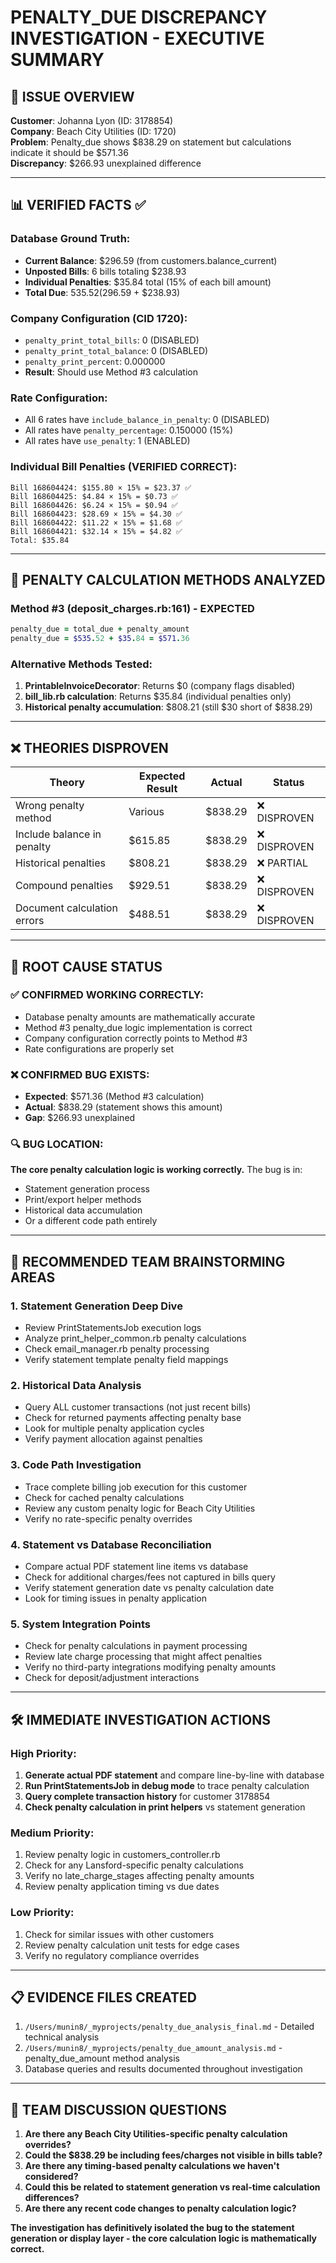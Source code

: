 # PENALTY_DUE DISCREPANCY INVESTIGATION - EXECUTIVE SUMMARY

## 🚨 **ISSUE OVERVIEW**

**Customer**: Johanna Lyon (ID: 3178854)  
**Company**: Beach City Utilities (ID: 1720)  
**Problem**: Penalty_due shows $838.29 on statement but calculations indicate it should be $571.36  
**Discrepancy**: $266.93 unexplained difference

---

## 📊 **VERIFIED FACTS** ✅

### **Database Ground Truth:**
- **Current Balance**: $296.59 (from customers.balance_current)
- **Unposted Bills**: 6 bills totaling $238.93
- **Individual Penalties**: $35.84 total (15% of each bill amount)
- **Total Due**: $535.52 ($296.59 + $238.93)

### **Company Configuration (CID 1720):**
- `penalty_print_total_bills`: 0 (DISABLED)
- `penalty_print_total_balance`: 0 (DISABLED)  
- `penalty_print_percent`: 0.000000
- **Result**: Should use Method #3 calculation

### **Rate Configuration:**
- All 6 rates have `include_balance_in_penalty`: 0 (DISABLED)
- All rates have `penalty_percentage`: 0.150000 (15%)
- All rates have `use_penalty`: 1 (ENABLED)

### **Individual Bill Penalties (VERIFIED CORRECT):**
```
Bill 168604424: $155.80 × 15% = $23.37 ✅
Bill 168604425: $4.84 × 15% = $0.73 ✅  
Bill 168604426: $6.24 × 15% = $0.94 ✅
Bill 168604423: $28.69 × 15% = $4.30 ✅
Bill 168604422: $11.22 × 15% = $1.68 ✅
Bill 168604421: $32.14 × 15% = $4.82 ✅
Total: $35.84
```

---

## 🧮 **PENALTY CALCULATION METHODS ANALYZED**

### **Method #3 (deposit_charges.rb:161) - EXPECTED**
```ruby
penalty_due = total_due + penalty_amount
penalty_due = $535.52 + $35.84 = $571.36
```

### **Alternative Methods Tested:**
1. **PrintableInvoiceDecorator**: Returns $0 (company flags disabled)
2. **bill_lib.rb calculation**: Returns $35.84 (individual penalties only)
3. **Historical penalty accumulation**: $808.21 (still $30 short of $838.29)

---

## ❌ **THEORIES DISPROVEN**

| Theory | Expected Result | Actual | Status |
|--------|----------------|--------|---------|
| Wrong penalty method | Various | $838.29 | ❌ DISPROVEN |
| Include balance in penalty | $615.85 | $838.29 | ❌ DISPROVEN |
| Historical penalties | $808.21 | $838.29 | ❌ PARTIAL |
| Compound penalties | $929.51 | $838.29 | ❌ DISPROVEN |
| Document calculation errors | $488.51 | $838.29 | ❌ DISPROVEN |

---

## 🎯 **ROOT CAUSE STATUS**

### **✅ CONFIRMED WORKING CORRECTLY:**
- Database penalty amounts are mathematically accurate
- Method #3 penalty_due logic implementation is correct
- Company configuration correctly points to Method #3
- Rate configurations are properly set

### **❌ CONFIRMED BUG EXISTS:**
- **Expected**: $571.36 (Method #3 calculation)
- **Actual**: $838.29 (statement shows this amount)
- **Gap**: $266.93 unexplained

### **🔍 BUG LOCATION:**
**The core penalty calculation logic is working correctly.** The bug is in:
- Statement generation process
- Print/export helper methods
- Historical data accumulation
- Or a different code path entirely

---

## 🚀 **RECOMMENDED TEAM BRAINSTORMING AREAS**

### **1. Statement Generation Deep Dive**
- Review PrintStatementsJob execution logs
- Analyze print_helper_common.rb penalty calculations
- Check email_manager.rb penalty processing
- Verify statement template penalty field mappings

### **2. Historical Data Analysis**
- Query ALL customer transactions (not just recent bills)
- Check for returned payments affecting penalty base
- Look for multiple penalty application cycles
- Verify payment allocation against penalties

### **3. Code Path Investigation**
- Trace complete billing job execution for this customer
- Check for cached penalty calculations
- Review any custom penalty logic for Beach City Utilities
- Verify no rate-specific penalty overrides

### **4. Statement vs Database Reconciliation**
- Compare actual PDF statement line items vs database
- Check for additional charges/fees not captured in bills query
- Verify statement generation date vs penalty calculation date
- Look for timing issues in penalty application

### **5. System Integration Points**
- Check for penalty calculations in payment processing
- Review late charge processing that might affect penalties
- Verify no third-party integrations modifying penalty amounts
- Check for deposit/adjustment interactions

---

## 🛠️ **IMMEDIATE INVESTIGATION ACTIONS**

### **High Priority:**
1. **Generate actual PDF statement** and compare line-by-line with database
2. **Run PrintStatementsJob in debug mode** to trace penalty calculation
3. **Query complete transaction history** for customer 3178854
4. **Check penalty calculation in print helpers** vs statement generation

### **Medium Priority:**
1. Review penalty logic in customers_controller.rb
2. Check for any Lansford-specific penalty calculations
3. Verify no late_charge_stages affecting penalty amounts
4. Review penalty application timing vs due dates

### **Low Priority:**
1. Check for similar issues with other customers
2. Review penalty calculation unit tests for edge cases
3. Verify no regulatory compliance overrides

---

## 📋 **EVIDENCE FILES CREATED**

1. `/Users/munin8/_myprojects/penalty_due_analysis_final.md` - Detailed technical analysis
2. `/Users/munin8/_myprojects/penalty_due_amount_analysis.md` - penalty_due_amount method analysis
3. Database queries and results documented throughout investigation

---

## 👥 **TEAM DISCUSSION QUESTIONS**

1. **Are there any Beach City Utilities-specific penalty calculation overrides?**
2. **Could the $838.29 be including fees/charges not visible in bills table?**
3. **Are there any timing-based penalty calculations we haven't considered?**
4. **Could this be related to statement generation vs real-time calculation differences?**
5. **Are there any recent code changes to penalty calculation logic?**

**The investigation has definitively isolated the bug to the statement generation or display layer - the core calculation logic is mathematically correct.**